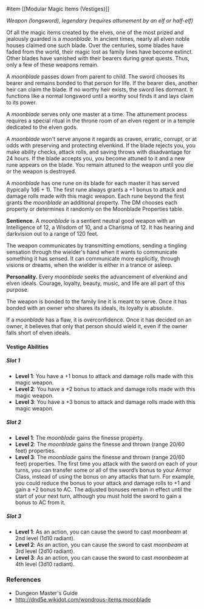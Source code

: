  #item [[Modular Magic Items (Vestiges)]]

_Weapon (longsword), legendary (requires attunement by an elf or half-elf)_

Of all the magic items created by the elves, one of the most prized and jealously guarded is a _moonblade_. In ancient times, nearly all elven noble houses claimed one such blade. Over the centuries, some blades have faded from the world, their magic lost as family lines have become extinct. Other blades have vanished with their bearers during great quests. Thus, only a few of these weapons remain.

A _moonblade_ passes down from parent to child. The sword chooses its bearer and remains bonded to that person for life. If the bearer dies, another heir can claim the blade. If no worthy heir exists, the sword lies dormant. It functions like a normal longsword until a worthy soul finds it and lays claim to its power.

A _moonblade_ serves only one master at a time. The attunement process requires a special ritual in the throne room of an elven regent or in a temple dedicated to the elven gods.

A _moonblade_ won't serve anyone it regards as craven, erratic, corrupt, or at odds with preserving and protecting elvenkind. If the blade rejects you, you make ability checks, attack rolls, and saving throws with disadvantage for 24 hours. If the blade accepts you, you become attuned to it and a new rune appears on the blade. You remain attuned to the weapon until you die or the weapon is destroyed.

A _moonblade_ has one rune on its blade for each master it has served (typically 1d6 + 1). The first rune always grants a +1 bonus to attack and damage rolls made with this magic weapon. Each rune beyond the first grants the _moonblade_ an additional property. The DM chooses each property or determines it randomly on the Moonblade Properties table.

**Sentience.** A _moonblade_ is a sentient neutral good weapon with an Intelligence of 12, a Wisdom of 10, and a Charisma of 12. It has hearing and darkvision out to a range of 120 feet.

The weapon communicates by transmitting emotions, sending a tingling sensation through the wielder's hand when it wants to communicate something it has sensed. It can communicate more explicitly, through visions or dreams, when the wielder is either in a trance or asleep.

**Personality.** Every _moonblade_ seeks the advancement of elvenkind and elven ideals. Courage, loyalty, beauty, music, and life are all part of this purpose.

The weapon is bonded to the family line it is meant to serve. Once it has bonded with an owner who shares its ideals, its loyalty is absolute.

If a _moonblade_ has a flaw, it is overconfidence. Once it has decided on an owner, it believes that only that person should wield it, even if the owner falls short of elven ideals.

#### Vestige Abilities

##### Slot 1
- **Level 1**: You have a +1 bonus to attack and damage rolls made with this magic weapon.
- **Level 2**: You have a +2 bonus to attack and damage rolls made with this magic weapon.
- **Level 3**: You have a +3 bonus to attack and damage rolls made with this magic weapon.

##### Slot 2
- **Level 1**: The *moonblade* gains the finesse property.
- **Level 2**: The *moonblade* gains the finesse and thrown (range 20/60 feet) properties.
- **Level 3**: The *moonblade* gains the finesse and thrown (range 20/60 feet) properties. The first time you attack with the sword on each of your turns, you can transfer some or all of the sword’s bonus to your Armor Class, instead of using the bonus on any attacks that turn. For example, you could reduce the bonus to your attack and damage rolls to +1 and gain a +2 bonus to AC. The adjusted bonuses remain in effect until the start of your next turn, although you must hold the sword to gain a bonus to AC from it.

##### Slot 3
- **Level 1**: As an action, you can cause the sword to cast *moonbeam* at 2nd level (1d10 radiant).
- **Level 2**: As an action, you can cause the sword to cast *moonbeam* at 3rd level (2d10 radiant).
- **Level 3**: As an action, you can cause the sword to cast *moonbeam* at 4th level (3d10 radiant).

### References

* Dungeon Master's Guide
* http://dnd5e.wikidot.com/wondrous-items:moonblade
